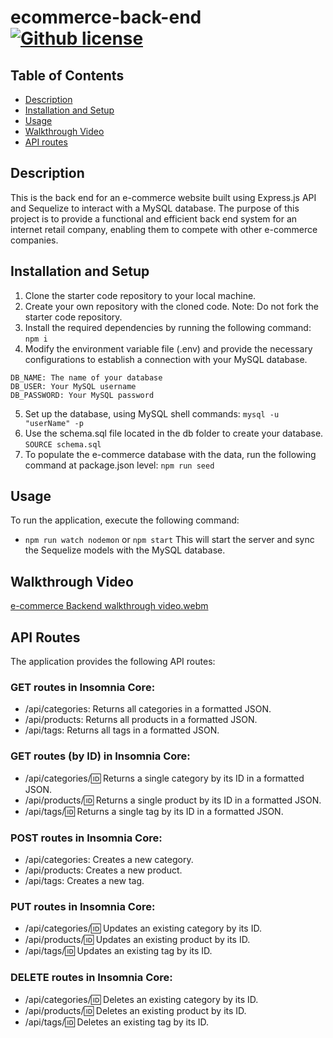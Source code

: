 # ecommerce-back-end    [![Github license](https://img.shields.io/badge/license-MIT-blue.svg)](https://opensource.org/licenses/MIT)

## Table of Contents
* [Description](#description)
* [Installation and Setup](#installation_and_setup)
* [Usage](#usage)
* [Walkthrough Video](#walkthrough_video)  
* [API routes](#api_routes)

## Description
This is the back end for an e-commerce website built using Express.js API and Sequelize to interact with a MySQL database. 
The purpose of this project is to provide a functional and efficient back end system for an internet retail company, enabling them to compete with other e-commerce companies.

## Installation and Setup
1. Clone the starter code repository to your local machine.
2. Create your own repository with the cloned code. Note: Do not fork the starter code repository.
3. Install the required dependencies by running the following command:
```npm i```
4. Modify the environment variable file (.env) and provide the necessary configurations to establish a connection with your MySQL database.
```
DB_NAME: The name of your database
DB_USER: Your MySQL username
DB_PASSWORD: Your MySQL password
```
5. Set up the database, using MySQL shell commands: 
```mysql -u "userName" -p```
6. Use the schema.sql file located in the db folder to create your database.
```SOURCE schema.sql```
7. To populate the e-commerce database with the data, run the following command at package.json level:
```npm run seed```

## Usage
To run the application, execute the following command:
- `npm run watch nodemon` or `npm start` 
This will start the server and sync the Sequelize models with the MySQL database.

## Walkthrough Video
[e-commerce Backend walkthrough video.webm](https://github.com/JessFarron/ecommerce-back-end/assets/126412050/15e440ec-1422-4266-a7f2-00876cf7e50c)

## API Routes
The application provides the following API routes:

### GET routes in Insomnia Core:
- /api/categories: Returns all categories in a formatted JSON.
- /api/products: Returns all products in a formatted JSON.
- /api/tags: Returns all tags in a formatted JSON.

### GET routes (by ID) in Insomnia Core:
- /api/categories/:id: Returns a single category by its ID in a formatted JSON.
- /api/products/:id: Returns a single product by its ID in a formatted JSON.
- /api/tags/:id: Returns a single tag by its ID in a formatted JSON.

### POST routes in Insomnia Core:
- /api/categories: Creates a new category.
- /api/products: Creates a new product.
- /api/tags: Creates a new tag.

### PUT routes in Insomnia Core:
- /api/categories/:id: Updates an existing category by its ID.
- /api/products/:id: Updates an existing product by its ID.
- /api/tags/:id: Updates an existing tag by its ID.

### DELETE routes in Insomnia Core:
- /api/categories/:id: Deletes an existing category by its ID.
- /api/products/:id: Deletes an existing product by its ID.
- /api/tags/:id: Deletes an existing tag by its ID.

